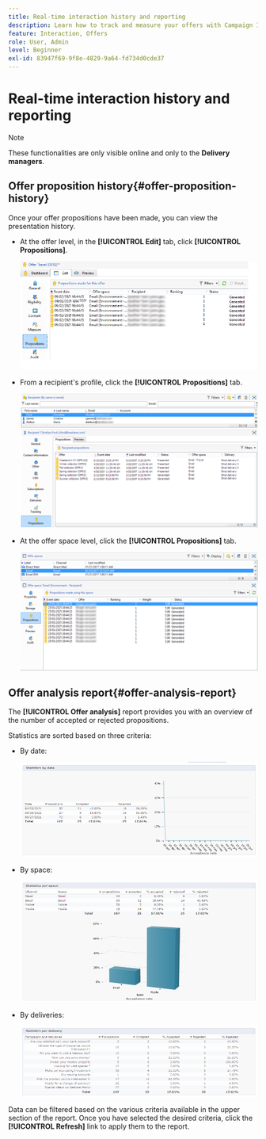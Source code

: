 ```yaml
---
title: Real-time interaction history and reporting
description: Learn how to track and measure your offers with Campaign Interaction
feature: Interaction, Offers
role: User, Admin
level: Beginner
exl-id: 83947f69-9f8e-4829-9a64-fd734d0cde37
---
```

# Real-time interaction history and reporting

>[!NOTE]
>
>These functionalities are only visible online and only to the **Delivery managers**.

## Offer proposition history{#offer-proposition-history}

Once your offer propositions have been made, you can view the presentation history.

* At the offer level, in the **[!UICONTROL Edit]** tab, click **[!UICONTROL Propositions]**.

  ![](assets/offer_followup_006.png)

* From a recipient's profile, click the **[!UICONTROL Propositions]** tab.

  ![](assets/offer_followup_002.png)

* At the offer space level, click the **[!UICONTROL Propositions]** tab.

  ![](assets/offer_space_prop_001_b.png)

## Offer analysis report{#offer-analysis-report}

The **[!UICONTROL Offer analysis]** report provides you with an overview of the number of accepted or rejected propositions.

Statistics are sorted based on three criteria:

* By date:

  ![](assets/offer_report_perdate.png)

* By space:

  ![](assets/offer_report_perspaces.png)

* By deliveries:

  ![](assets/offer_report_perdeliveries.png)

Data can be filtered based on the various criteria available in the upper section of the report. Once you have selected the desired criteria, click the **[!UICONTROL Refresh]** link to apply them to the report.

